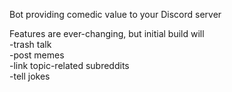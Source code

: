 Bot providing comedic value to your Discord server

Features are ever-changing, but initial build will<br />
-trash talk<br />
-post memes<br />
-link topic-related subreddits<br />
-tell jokes<br />
